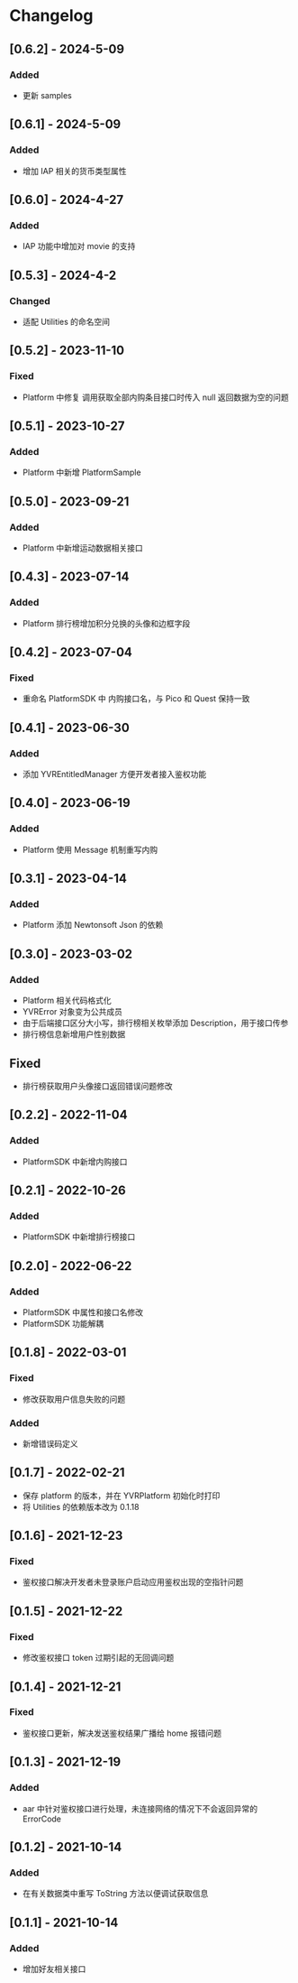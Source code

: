 # Changelog

## [0.6.2] - 2024-5-09

### Added

- 更新 samples

## [0.6.1] - 2024-5-09

### Added

- 增加 IAP 相关的货币类型属性

## [0.6.0] - 2024-4-27

### Added

- IAP 功能中增加对 movie 的支持

## [0.5.3] - 2024-4-2

### Changed

- 适配 Utilities 的命名空间

## [0.5.2] - 2023-11-10

### Fixed

- Platform 中修复 调用获取全部内购条目接口时传入 null 返回数据为空的问题

## [0.5.1] - 2023-10-27

### Added

- Platform 中新增 PlatformSample

## [0.5.0] - 2023-09-21

### Added

- Platform 中新增运动数据相关接口

## [0.4.3] - 2023-07-14

### Added

- Platform 排行榜增加积分兑换的头像和边框字段

## [0.4.2] - 2023-07-04

### Fixed

- 重命名 PlatformSDK 中 内购接口名，与 Pico 和 Quest 保持一致

## [0.4.1] - 2023-06-30

### Added

- 添加 YVREntitledManager 方便开发者接入鉴权功能

## [0.4.0] - 2023-06-19

### Added

- Platform 使用 Message 机制重写内购

## [0.3.1] - 2023-04-14

### Added

- Platform 添加 Newtonsoft Json 的依赖

## [0.3.0] - 2023-03-02

### Added

- Platform 相关代码格式化
- YVRError 对象变为公共成员
- 由于后端接口区分大小写，排行榜相关枚举添加 Description，用于接口传参
- 排行榜信息新增用户性别数据

## Fixed

- 排行榜获取用户头像接口返回错误问题修改

## [0.2.2] - 2022-11-04

### Added

- PlatformSDK 中新增内购接口

## [0.2.1] - 2022-10-26

### Added

- PlatformSDK 中新增排行榜接口

## [0.2.0] - 2022-06-22

### Added

- PlatformSDK 中属性和接口名修改
- PlatformSDK 功能解耦

## [0.1.8] - 2022-03-01

### Fixed

- 修改获取用户信息失败的问题

### Added

- 新增错误码定义

## [0.1.7] - 2022-02-21

- 保存 platform 的版本，并在 YVRPlatform 初始化时打印
- 将 Utilities 的依赖版本改为 0.1.18

## [0.1.6] - 2021-12-23

### Fixed

- 鉴权接口解决开发者未登录账户启动应用鉴权出现的空指针问题

## [0.1.5] - 2021-12-22

### Fixed

- 修改鉴权接口 token 过期引起的无回调问题

## [0.1.4] - 2021-12-21

### Fixed

- 鉴权接口更新，解决发送鉴权结果广播给 home 报错问题

## [0.1.3] - 2021-12-19

### Added

- aar 中针对鉴权接口进行处理，未连接网络的情况下不会返回异常的 ErrorCode

## [0.1.2] - 2021-10-14

### Added

- 在有关数据类中重写 ToString 方法以便调试获取信息

## [0.1.1] - 2021-10-14

### Added

- 增加好友相关接口
